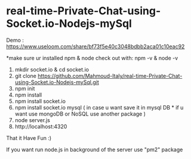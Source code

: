 # real-time-Private-Chat-using-Socket.io-Nodejs-mySql 
     
Demo : https://www.useloom.com/share/bf73f5e40c3048bdbb2aca01c10eac92 

*make sure ur installed npm & node
check out with: npm -v  & node -v 
 
1. mkdir socket.io & cd socket.io
2. git clone https://github.com/Mahmoud-Italy/real-time-Private-Chat-using-Socket.io-Nodejs-mySql.git
3. npm init   
4. npm install    
5. npm install socket.io 
6. npm install socket.io mysql  ( in case u want save it in mysql DB * if u want use mongoDB or NoSQL use another package )   
7. node server.js 
8. http://localhost:4320 

That it Have Fun :) 
 
If you want run node.js in background of the server use "pm2" package   
 
